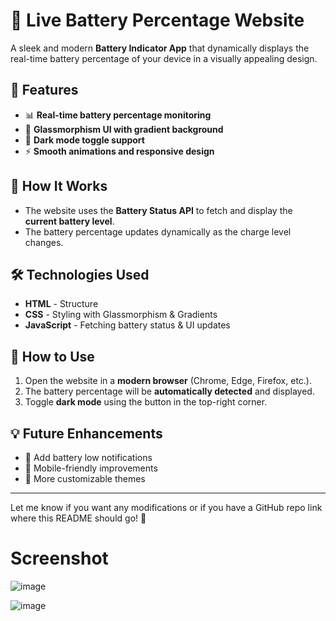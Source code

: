 
# 🔋 Live Battery Percentage Website

A sleek and modern **Battery Indicator App** that dynamically displays the real-time battery percentage of your device in a visually appealing design.

## 🌟 Features
- 📊 **Real-time battery percentage monitoring**  
- 🎨 **Glassmorphism UI with gradient background**  
- 🌙 **Dark mode toggle support**  
- ⚡ **Smooth animations and responsive design**  

## 🚀 How It Works
- The website uses the **Battery Status API** to fetch and display the **current battery level**.  
- The battery percentage updates dynamically as the charge level changes.  
 

## 🛠️ Technologies Used
- **HTML** - Structure  
- **CSS** - Styling with Glassmorphism & Gradients  
- **JavaScript** - Fetching battery status & UI updates  

## 📌 How to Use
1. Open the website in a **modern browser** (Chrome, Edge, Firefox, etc.).
2. The battery percentage will be **automatically detected** and displayed.
3. Toggle **dark mode** using the button in the top-right corner.

## 💡 Future Enhancements
- 🔔 Add battery low notifications  
- 📱 Mobile-friendly improvements  
- 🎨 More customizable themes  

---

Let me know if you want any modifications or if you have a GitHub repo link where this README should go! 🚀
# Screenshot
![image](https://github.com/user-attachments/assets/04d47672-1085-4233-85e2-af5f83e690ed)


![image](https://github.com/user-attachments/assets/c53455f5-b31d-4911-abd2-60f89ce41df4)
